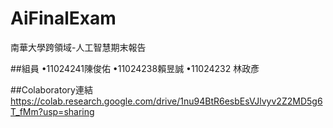 # AiFinalExam
南華大學跨領域-人工智慧期末報告

##組員
•11024241陳俊佑 
•11024238賴昱誠 
•11024232 林政彥

##Colaboratory連結
https://colab.research.google.com/drive/1nu94BtR6esbEsVJlvyv2Z2MD5g6T_fMm?usp=sharing
